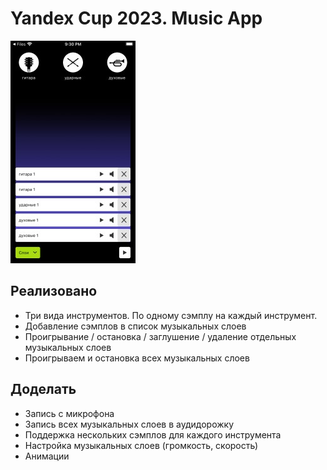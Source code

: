 # Yandex Cup 2023. Music App

![Music App. Main Screen](https://github.com/Loriens/Yandex-Cup-2023-Music-App/blob/main/screenshot.jpg?raw=true)

## Реализовано
* Три вида инструментов. По одному сэмплу на каждый инструмент.
* Добавление сэмплов в список музыкальных слоев
* Проигрывание / остановка / заглушение / удаление отдельных музыкальных слоев
* Проигрываем и остановка всех музыкальных слоев

## Доделать
- Запись с микрофона
- Запись всех музыкальных слоев в аудидорожку
- Поддержка нескольких сэмплов для каждого инструмента
- Настройка музыкальных слоев (громкость, скорость)
- Анимации

